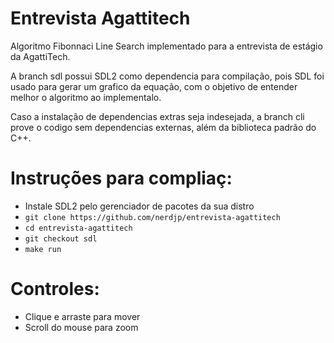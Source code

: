# Entrevista Agattitech
Algoritmo Fibonnaci Line Search implementado para a entrevista de estágio da AgattiTech.

A branch sdl possui SDL2 como dependencia para compilação, pois SDL foi usado para gerar um grafico da equação, com o objetivo de entender melhor o algoritmo ao implementalo.

Caso a instalação de dependencias extras seja indesejada, a branch cli prove o codigo sem dependencias externas, além da biblioteca padrão do C++.

# Instruções para compliaç:
* Instale SDL2 pelo gerenciador de pacotes da sua distro
* ```git clone https://github.com/nerdjp/entrevista-agattitech```
* ```cd entrevista-agattitech```
* ```git checkout sdl```
* ```make run```

# Controles:
* Clique e arraste para mover
* Scroll do mouse para zoom
